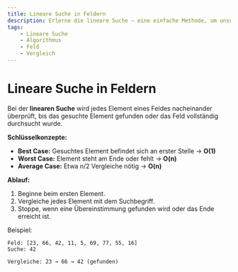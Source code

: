 ```yaml
---
title: Lineare Suche in Feldern
description: Erlerne die lineare Suche – eine einfache Methode, um unsortierte Felder durch sequentielles Vergleichen zu durchsuchen.
tags:
    - Lineare Suche
    - Algorithmus
    - Feld
    - Vergleich
---
```


# Lineare Suche in Feldern

Bei der **linearen Suche** wird jedes Element eines Feldes nacheinander überprüft, bis das gesuchte Element gefunden oder das Feld vollständig durchsucht wurde.

**Schlüsselkonzepte:**
- **Best Case:** Gesuchtes Element befindet sich an erster Stelle → **O(1)**
- **Worst Case:** Element steht am Ende oder fehlt → **O(n)**
- **Average Case:** Etwa n/2 Vergleiche nötig → **O(n)**

**Ablauf:**
1. Beginne beim ersten Element.
2. Vergleiche jedes Element mit dem Suchbegriff.
3. Stoppe, wenn eine Übereinstimmung gefunden wird oder das Ende erreicht ist.

Beispiel:
```plaintext
Feld: [23, 66, 42, 11, 5, 69, 77, 55, 16]
Suche: 42

Vergleiche: 23 → 66 → 42 (gefunden)
```

